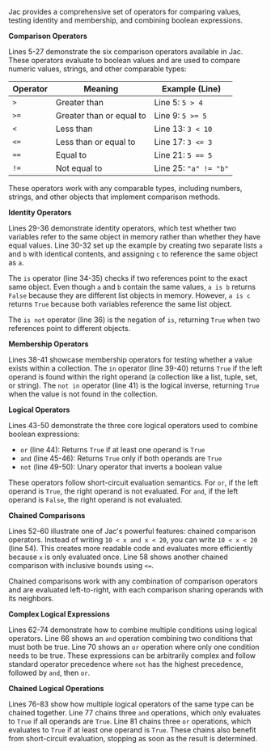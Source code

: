 Jac provides a comprehensive set of operators for comparing values, testing identity and membership, and combining boolean expressions.

**Comparison Operators**

Lines 5-27 demonstrate the six comparison operators available in Jac. These operators evaluate to boolean values and are used to compare numeric values, strings, and other comparable types:

| Operator | Meaning | Example (Line) |
|----------|---------|----------------|
| `>` | Greater than | Line 5: `5 > 4` |
| `>=` | Greater than or equal to | Line 9: `5 >= 5` |
| `<` | Less than | Line 13: `3 < 10` |
| `<=` | Less than or equal to | Line 17: `3 <= 3` |
| `==` | Equal to | Line 21: `5 == 5` |
| `!=` | Not equal to | Line 25: `"a" != "b"` |

These operators work with any comparable types, including numbers, strings, and other objects that implement comparison methods.

**Identity Operators**

Lines 29-36 demonstrate identity operators, which test whether two variables refer to the same object in memory rather than whether they have equal values. Line 30-32 set up the example by creating two separate lists `a` and `b` with identical contents, and assigning `c` to reference the same object as `a`.

The `is` operator (line 34-35) checks if two references point to the exact same object. Even though `a` and `b` contain the same values, `a is b` returns `False` because they are different list objects in memory. However, `a is c` returns `True` because both variables reference the same list object.

The `is not` operator (line 36) is the negation of `is`, returning `True` when two references point to different objects.

**Membership Operators**

Lines 38-41 showcase membership operators for testing whether a value exists within a collection. The `in` operator (line 39-40) returns `True` if the left operand is found within the right operand (a collection like a list, tuple, set, or string). The `not in` operator (line 41) is the logical inverse, returning `True` when the value is not found in the collection.

**Logical Operators**

Lines 43-50 demonstrate the three core logical operators used to combine boolean expressions:

- `or` (line 44): Returns `True` if at least one operand is `True`
- `and` (line 45-46): Returns `True` only if both operands are `True`
- `not` (line 49-50): Unary operator that inverts a boolean value

These operators follow short-circuit evaluation semantics. For `or`, if the left operand is `True`, the right operand is not evaluated. For `and`, if the left operand is `False`, the right operand is not evaluated.

**Chained Comparisons**

Lines 52-60 illustrate one of Jac's powerful features: chained comparison operators. Instead of writing `10 < x and x < 20`, you can write `10 < x < 20` (line 54). This creates more readable code and evaluates more efficiently because `x` is only evaluated once. Line 58 shows another chained comparison with inclusive bounds using `<=`.

Chained comparisons work with any combination of comparison operators and are evaluated left-to-right, with each comparison sharing operands with its neighbors.

**Complex Logical Expressions**

Lines 62-74 demonstrate how to combine multiple conditions using logical operators. Line 66 shows an `and` operation combining two conditions that must both be true. Line 70 shows an `or` operation where only one condition needs to be true. These expressions can be arbitrarily complex and follow standard operator precedence where `not` has the highest precedence, followed by `and`, then `or`.

**Chained Logical Operations**

Lines 76-83 show how multiple logical operators of the same type can be chained together. Line 77 chains three `and` operations, which only evaluates to `True` if all operands are `True`. Line 81 chains three `or` operations, which evaluates to `True` if at least one operand is `True`. These chains also benefit from short-circuit evaluation, stopping as soon as the result is determined.
